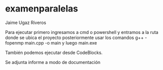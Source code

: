 # examenparalelas

Jaime Ugaz Riveros

Para ejecutar primero ingresamos a cmd o powershell y entramos a la ruta donde se ubica el proyecto 
posteriormente usar los comandos g++ -fopenmp main.cpp -o main 
y luego main.exe 

También podemos ejecutar desde CodeBlocks.

Se adjunta informe a modo de documentación
